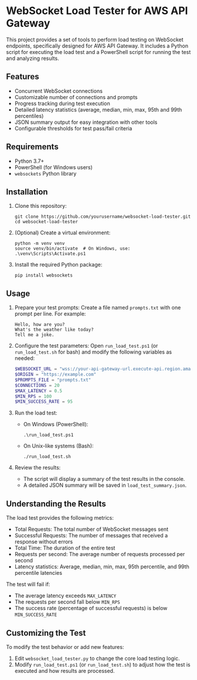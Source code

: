﻿# WebSocket Load Tester for AWS API Gateway

This project provides a set of tools to perform load testing on WebSocket endpoints, specifically designed for AWS API Gateway. It includes a Python script for executing the load test and a PowerShell script for running the test and analyzing results.

## Features

- Concurrent WebSocket connections
- Customizable number of connections and prompts
- Progress tracking during test execution
- Detailed latency statistics (average, median, min, max, 95th and 99th percentiles)
- JSON summary output for easy integration with other tools
- Configurable thresholds for test pass/fail criteria

## Requirements

- Python 3.7+
- PowerShell (for Windows users)
- `websockets` Python library

## Installation

1. Clone this repository:
   ```
   git clone https://github.com/yourusername/websocket-load-tester.git
   cd websocket-load-tester
   ```

2. (Optional) Create a virtual environment:
   ```
   python -m venv venv
   source venv/bin/activate  # On Windows, use: .\venv\Scripts\Activate.ps1
   ```

3. Install the required Python package:
   ```
   pip install websockets
   ```

## Usage

1. Prepare your test prompts:
   Create a file named `prompts.txt` with one prompt per line. For example:
   ```
   Hello, how are you?
   What's the weather like today?
   Tell me a joke.
   ```

2. Configure the test parameters:
   Open `run_load_test.ps1` (or `run_load_test.sh` for bash) and modify the following variables as needed:
   ```powershell
   $WEBSOCKET_URL = "wss://your-api-gateway-url.execute-api.region.amazonaws.com/stage"
   $ORIGIN = "https://example.com"
   $PROMPTS_FILE = "prompts.txt"
   $CONNECTIONS = 20
   $MAX_LATENCY = 0.5
   $MIN_RPS = 100
   $MIN_SUCCESS_RATE = 95
   ```

3. Run the load test:
   - On Windows (PowerShell):
     ```
     .\run_load_test.ps1
     ```
   - On Unix-like systems (Bash):
     ```
     ./run_load_test.sh
     ```

4. Review the results:
   - The script will display a summary of the test results in the console.
   - A detailed JSON summary will be saved in `load_test_summary.json`.

## Understanding the Results

The load test provides the following metrics:

- Total Requests: The total number of WebSocket messages sent
- Successful Requests: The number of messages that received a response without errors
- Total Time: The duration of the entire test
- Requests per second: The average number of requests processed per second
- Latency statistics: Average, median, min, max, 95th percentile, and 99th percentile latencies

The test will fail if:
- The average latency exceeds `MAX_LATENCY`
- The requests per second fall below `MIN_RPS`
- The success rate (percentage of successful requests) is below `MIN_SUCCESS_RATE`

## Customizing the Test

To modify the test behavior or add new features:

1. Edit `websocket_load_tester.py` to change the core load testing logic.
2. Modify `run_load_test.ps1` (or `run_load_test.sh`) to adjust how the test is executed and how results are processed.
